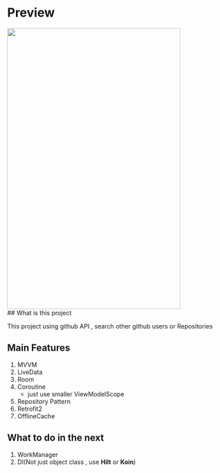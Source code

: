 # Preview

<div>
<img src="https://github.com/SSong-develop/SampleGithubSearch/blob/SSong-develop/%EC%98%A4%ED%94%84%EB%9D%BC%EC%9D%B8-%EC%BA%90%EC%8B%B1.gif" width = "400" height="650"/>
</div>
## What is this project

This project using github API , search other github users or Repositories 

## Main Features

1. MVVM
2. LiveData
3. Room
4. Coroutine
   - just use smaller ViewModelScope 
5. Repository Pattern
6. Retrofit2
7. OfflineCache 

## What to do in the next

1. WorkManager
2. DI(Not just object class , use **Hilt** or **Koin**)